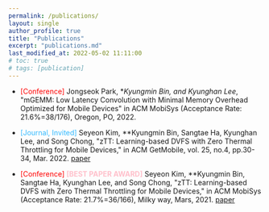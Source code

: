 ```yaml
---
permalink: /publications/
layout: single
author_profile: true
title: "Publications"
excerpt: "publications.md"
last_modified_at: 2022-05-02 11:11:00
# toc: true
# tags: [publication]
---
```


* <span style="color:red">\[Conference\]</span> Jongseok Park, **Kyungmin Bin, and Kyunghan Lee*, "mGEMM: Low Latency Convolution with Minimal Memory Overhead Optimized for Mobile Devices" in ACM MobiSys (Acceptance Rate: 21.6%=38/176), Oregon, PO, 2022.

* <span style="color:#33BAFF">\[Journal, Invited\]</span> Seyeon Kim, **Kyungmin Bin, Sangtae Ha, Kyunghan Lee, and Song Chong, "zTT: Learning-based DVFS with Zero Thermal Throttling for Mobile Devices," in ACM GetMobile, vol. 25, no.4, pp.30-34, Mar. 2022. [paper](https://dl.acm.org/doi/10.1145/3529706.3529714)

* <span style="color:red">\[Conference\]</span> **<span style="color:pink">[BEST PAPER AWARD]</span>** Seyeon Kim, **Kyungmin Bin, Sangtae Ha, Kyunghan Lee, and Song Chong, "zTT: Learning-based DVFS with Zero Thermal Throttling for Mobile Devices," in ACM MobiSys (Acceptance Rate: 21.7%=36/166), Milky way, Mars, 2021. [paper](https://dl.acm.org/doi/10.1145/3458864.3468161)



